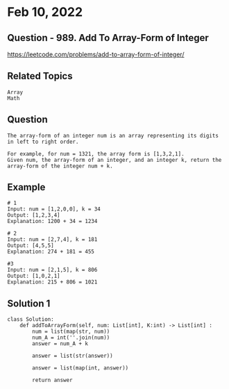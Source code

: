 # Feb 10, 2022
## Question - 989. Add To Array-Form of Integer
https://leetcode.com/problems/add-to-array-form-of-integer/

## Related Topics
    Array
    Math

## Question

    The array-form of an integer num is an array representing its digits in left to right order.

    For example, for num = 1321, the array form is [1,3,2,1].
    Given num, the array-form of an integer, and an integer k, return the array-form of the integer num + k.

## Example
    
    # 1
    Input: num = [1,2,0,0], k = 34
    Output: [1,2,3,4]
    Explanation: 1200 + 34 = 1234

    # 2
    Input: num = [2,7,4], k = 181
    Output: [4,5,5]
    Explanation: 274 + 181 = 455

    #3
    Input: num = [2,1,5], k = 806
    Output: [1,0,2,1]
    Explanation: 215 + 806 = 1021

## Solution 1 
```
class Solution:
    def addToArrayForm(self, num: List[int], K:int) -> List[int] :
        num = list(map(str, num))
        num_A = int(''.join(num))
        answer = num_A + k

        answer = list(str(answer))

        answer = list(map(int, answer))

        return answer
```